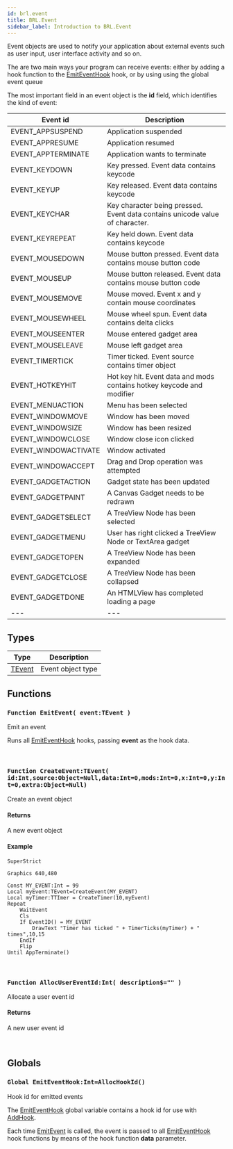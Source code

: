```yaml
---
id: brl.event
title: BRL.Event
sidebar_label: Introduction to BRL.Event
---
```




Event objects are used to notify your application about external events such as user input, 
user interface activity and so on.

The are two main ways your program can receive events: either by adding a hook function to 
the [EmitEventHook](../../brl/brl.event/#global-emiteventhookintallochookid) hook, or by using using the global event queue

The most important field in an event object is the <b>id</b> field, which identifies the kind of 
event:

| Event id | Description |
| --- | --- |
| EVENT_APPSUSPEND | Application suspended |
| EVENT_APPRESUME | Application resumed |
| EVENT_APPTERMINATE | Application wants to terminate |
| EVENT_KEYDOWN | Key pressed. Event data contains keycode |
| EVENT_KEYUP | Key released. Event data contains keycode |
| EVENT_KEYCHAR | Key character being pressed. Event data contains unicode value of character. |
| EVENT_KEYREPEAT | Key held down. Event data contains keycode |
| EVENT_MOUSEDOWN | Mouse button pressed. Event data contains mouse button code |
| EVENT_MOUSEUP | Mouse button released. Event data contains mouse button code |
| EVENT_MOUSEMOVE | Mouse moved. Event x and y contain mouse coordinates |
| EVENT_MOUSEWHEEL | Mouse wheel spun. Event data contains delta clicks |
| EVENT_MOUSEENTER | Mouse entered gadget area |
| EVENT_MOUSELEAVE | Mouse left gadget area |
| EVENT_TIMERTICK | Timer ticked. Event source contains timer object |
| EVENT_HOTKEYHIT | Hot key hit. Event data and mods contains hotkey keycode and modifier |
| EVENT_MENUACTION | Menu has been selected |
| EVENT_WINDOWMOVE | Window has been moved |
| EVENT_WINDOWSIZE | Window has been resized |
| EVENT_WINDOWCLOSE | Window close icon clicked |
| EVENT_WINDOWACTIVATE | Window activated |
| EVENT_WINDOWACCEPT | Drag and Drop operation was attempted |
| EVENT_GADGETACTION | Gadget state has been updated |
| EVENT_GADGETPAINT | A Canvas Gadget needs to be redrawn |
| EVENT_GADGETSELECT | A TreeView Node has been selected |
| EVENT_GADGETMENU | User has right clicked a TreeView Node or TextArea gadget |
| EVENT_GADGETOPEN | A TreeView Node has been expanded |
| EVENT_GADGETCLOSE | A TreeView Node has been collapsed |
| EVENT_GADGETDONE | An HTMLView has completed loading a page |
| --- | --- |


## Types
| Type | Description |
|---|---|
| [TEvent](../../brl/brl.event/tevent) | Event object type |

## Functions

### `Function EmitEvent( event:TEvent )`

Emit an event


Runs all [EmitEventHook](../../brl/brl.event/#global-emiteventhookintallochookid) hooks, passing <b>event</b> as the hook data.


<br/>

### `Function CreateEvent:TEvent( id:Int,source:Object=Null,data:Int=0,mods:Int=0,x:Int=0,y:Int=0,extra:Object=Null)`

Create an event object

#### Returns
A new event object


#### Example
```blitzmax
SuperStrict

Graphics 640,480

Const MY_EVENT:Int = 99
Local myEvent:TEvent=CreateEvent(MY_EVENT)
Local myTimer:TTImer = CreateTimer(10,myEvent)
Repeat
	WaitEvent
	Cls
	If EventID() = MY_EVENT
		DrawText "Timer has ticked " + TimerTicks(myTimer) + " times",10,15
	EndIf
	Flip
Until AppTerminate()
```
<br/>

### `Function AllocUserEventId:Int( description$="" )`

Allocate a user event id

#### Returns
A new user event id


<br/>

## Globals

### `Global EmitEventHook:Int=AllocHookId()`

Hook id for emitted events


The [EmitEventHook](../../brl/brl.event/#global-emiteventhookintallochookid) global variable contains a hook id for use with [AddHook](../../brl/brl.hook/#function-addhook-idfuncobject-iddataobjectcontextobject-contextobjectnullpriority0-).

Each time [EmitEvent](../../brl/brl.event/#function-emitevent-eventtevent-) is called, the event is passed to all [EmitEventHook](../../brl/brl.event/#global-emiteventhookintallochookid)
hook functions by means of the hook function <b>data</b> parameter.


<br/>

